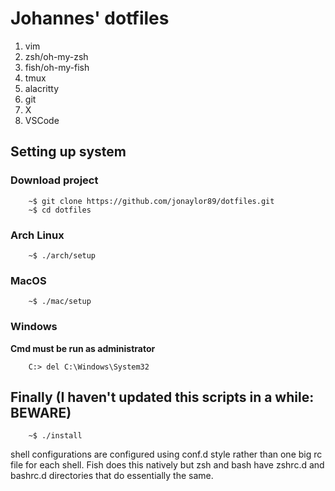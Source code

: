 # Johannes' dotfiles

1. vim
2. zsh/oh-my-zsh
3. fish/oh-my-fish
4. tmux
5. alacritty
6. git
7. X
8. VSCode

## Setting up system

### Download project
```
    ~$ git clone https://github.com/jonaylor89/dotfiles.git 
    ~$ cd dotfiles
```

### Arch Linux
```
    ~$ ./arch/setup
```

### MacOS
```
    ~$ ./mac/setup
```

### Windows
**Cmd must be run as administrator**
```
    C:> del C:\Windows\System32
```

## Finally (I haven't updated this scripts in a while: BEWARE)

```
    ~$ ./install
```

shell configurations are configured using conf.d style rather than one big rc
file for each shell. Fish does this natively but zsh and bash have zshrc.d and
bashrc.d directories that do essentially the same. 
